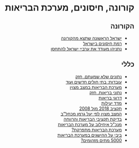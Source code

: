 <div dir="rtl" markdown="1">

# קורונה, חיסונים, מערכת הבריאות

## הקורונה
* [ישראל הראשונה שתצא מהקורונה](https://twitter.com/netanyahu/status/1369699761687760901?s=20)
* [רמת חיסונים בישראל](https://twitter.com/netanelgla/status/1369772020213424139?s=20)
* [נתניהו מעודד את ערביי ישראל להתחסן](https://twitter.com/IsraeliPM_heb/status/1344681262062182401?s=20)

## כללי
* [נתונים שלא שמעתם. חזק](https://youtu.be/q448Ia9PnG0)
* [עובדות: בתי חולים חדשים ועוד](https://twitter.com/TalOr314/status/1226575606537650178?s=20)
* [מערכת הבריאות במצב מצוין](https://www.maariv.co.il/amp/journalists/Article-687269?__twitter_impression=true)
* [נתוני בריאות. חזק](https://twitter.com/LiberalRiWo/status/1226403013054619649?s=20)
* [דרוגי בריאות](https://twitter.com/mcl_bgn/status/1226455192851427328?s=20)
* [מדד יעילות](https://twitter.com/LiberalRiWo/status/1226427462982209537?s=20)
* [תקציב 2018 מול 2008](https://twitter.com/nachi_z9/status/1226395286974672896?s=20)
* [המצב מצוין לפי יעל גרמן מכחל"ב](https://twitter.com/ayeletsl/status/1226523224399319041?s=20)
* [בדיקת תקציבי הבריאות והרווחה](https://www.globes.co.il/news/article.aspx?did=1001277985)
* [מנכ"ל איחילוב על מערכת הבריאות](https://twitter.com/LiberalRiWo/status/1227085977056948224?s=20)
* [מערכת הבריאות מתפרקת?](https://www.globes.co.il/news/article.aspx?did=1001317969)
* [ביבי על ההישגים במערכת הבריאות](https://youtu.be/oGVeJwyAeec?t=1218)
* [5000 מתים מזהומים?](https://twitter.com/ZivKnobler/status/1227912127610007552?s=20)


</div>
